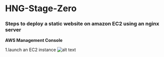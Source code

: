 # HNG-Stage-Zero

### Steps to deploy a  static website on amazon EC2 using an nginx server


**AWS Management Console**

1.launch an EC2 instance
![alt text]()
